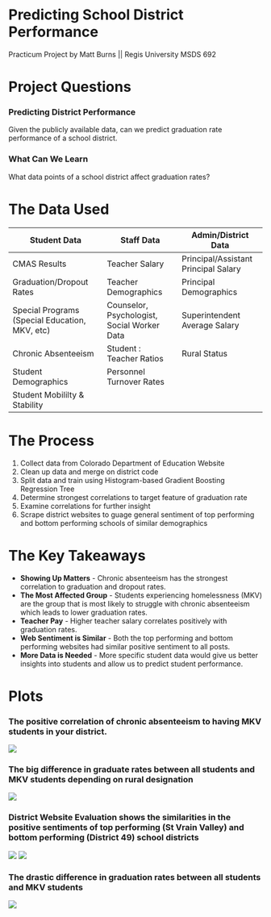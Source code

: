 # Predicting School District Performance
Practicum Project by Matt Burns || 
Regis University MSDS 692

# Project Questions
### Predicting District Performance
Given the publicly available data, can we predict graduation rate performance of a school district.
### What Can We Learn
What data points of a school district affect graduation rates?

# The Data Used
| Student Data | Staff Data | Admin/District Data |
| --- | --- | --- |
| CMAS Results | Teacher Salary | Principal/Assistant Principal Salary |
| Graduation/Dropout Rates | Teacher Demographics | Principal Demographics |
| Special Programs (Special Education, MKV, etc) | Counselor, Psychologist, Social Worker Data | Superintendent Average Salary |
| Chronic Absenteeism | Student : Teacher Ratios | Rural Status |
| Student Demographics | Personnel Turnover Rates |
| Student Mobililty & Stability |

# The Process
1. Collect data from Colorado Department of Education Website
2. Clean up data and merge on district code
3. Split data and train using Histogram-based Gradient Boosting Regression Tree
4. Determine strongest correlations to target feature of graduation rate
5. Examine correlations for further insight
6. Scrape district websites to guage general sentiment of top performing and bottom performing schools of similar demographics

# The Key Takeaways
- **Showing Up Matters** - Chronic absenteeism has the strongest correlation to graduation and dropout rates.
- **The Most Affected Group** - Students experiencing homelessness (MKV) are the group that is most likely to struggle with chronic absenteeism which leads to lower graduation rates.
- **Teacher Pay** - Higher teacher salary correlates positively with graduation rates.
- **Web Sentiment is Similar** - Both the top performing and bottom performing websites had similar positive sentiment to all posts.
- **More Data is Needed** - More specific student data would give us better insights into students and allow us to predict student performance.

# Plots
### The positive correlation of chronic absenteeism to having MKV students in your district.
![](/Plots/chronic_absence_rate_plot.png)

### The big difference in graduate rates between all students and MKV students depending on rural designation
![](/Plots/Grad_boxplots.png)

### District Website Evaluation shows the similarities in the positive sentiments of top performing (St Vrain Valley) and bottom performing (District 49) school districts
![](/Plots/St_Vrain_Valley_RE1J_Score.png)
![](/Plots/District_49_Sentiment_Score.png)

### The drastic difference in graduation rates between all students and MKV students
![](/Plots/graduation_rates.png)
